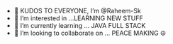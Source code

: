 - 👋 KUDOS TO EVERYONE, I’m @Raheem-Sk
- 👀 I’m interested in ...LEARNING NEW STUFF
- 🌱 I’m currently learning ... JAVA FULL STACK
- 💞️ I’m looking to collaborate on ... PEACE MAKING ☮️

<!---
Raheem-Sk/Raheem-Sk is a ✨ special ✨ repository because its `README.md` (this file) appears on your GitHub profile.
You can click the Preview link to take a look at your changes.
--->
